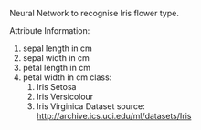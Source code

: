 Neural Network to recognise Iris flower type.

Attribute Information:
   1. sepal length in cm
   2. sepal width in cm
   3. petal length in cm
   4. petal width in cm
class: 
      1. Iris Setosa
      2. Iris Versicolour
      3. Iris Virginica
Dataset source: http://archive.ics.uci.edu/ml/datasets/Iris
